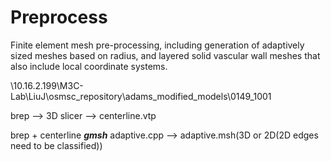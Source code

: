 # Preprocess
Finite element mesh pre-processing, including generation of adaptively sized meshes based on radius, and layered solid vascular wall meshes that also include local coordinate systems.


\\10.16.2.199\M3C-Lab\LiuJ\osmsc_repository\adams_modified_models\0149_1001

brep ——> 3D slicer ——> centerline.vtp

brep + centerline    ___gmsh___    adaptive.cpp ——> adaptive.msh(3D or 2D(2D edges need to be classified))
